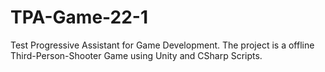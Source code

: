 # TPA-Game-22-1

Test Progressive Assistant for Game Development. The project is a offline Third-Person-Shooter Game using Unity and CSharp Scripts.
